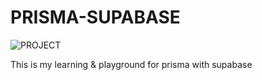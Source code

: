 # PRISMA-SUPABASE
![PROJECT](https://github.com/THEALIFHAKER1/PRISMA-SUPABASE/assets/56091627/fea918cf-1797-4bf5-bccf-0076ac232225)

This is my learning & playground for prisma with supabase
